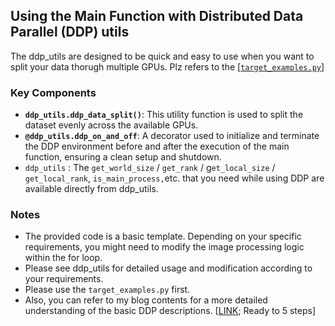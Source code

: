 ## **Using the Main Function with Distributed Data Parallel (DDP) utils**

The ddp_utils are designed to be quick and easy to use when you want to split your data thorugh multiple GPUs. Plz refers to the [[`target_examples.py`](https://github.com/jjunsss/laboratory/blob/main/DDP/target_examples.py)]

### **Key Components**

- **`ddp_utils.ddp_data_split()`**: This utility function is used to split the dataset evenly across the available GPUs.
- **`@ddp_utils.ddp_on_and_off`**: A decorator used to initialize and terminate the DDP environment before and after the execution of the main function, ensuring a clean setup and shutdown.
- `ddp_utils` :  The `get_world_size` / `get_rank` / g`et_local_size` / `get_local_rank`, `is_main_process,`etc. that you need while using DDP are available directly from ddp_utils.

### **Notes**

- The provided code is a basic template. Depending on your specific requirements, you might need to modify the image processing logic within the for loop.
- Please see ddp_utils for detailed usage and modification according to your requirements.
- Please use the `target_examples.py` first.
- Also, you can refer to my blog contents for a more detailed understanding of the basic DDP descriptions. [[LINK](https://blog.naver.com/jjunsss/222920508815); Ready to 5 steps]
